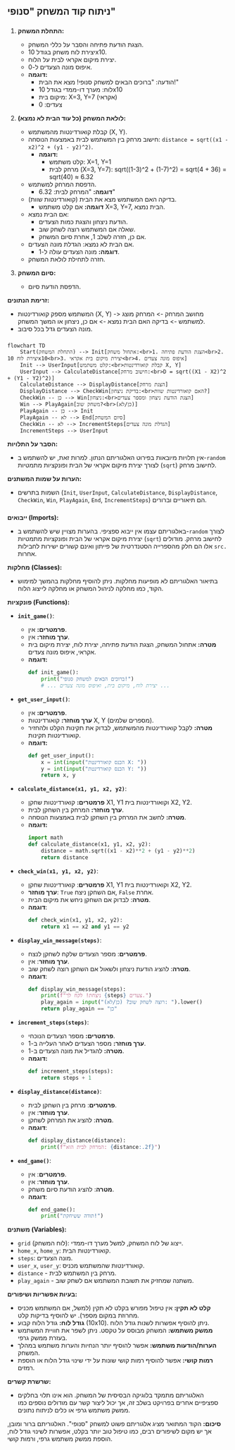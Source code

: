 ## ניתוח קוד המשחק "סנופי"

### <algorithm>
1.  **התחלת המשחק:**
    *   הצגת הודעת פתיחה והסבר על כללי המשחק.
    *   יצירת לוח משחק בגודל 10x10.
    *   יצירת מיקום אקראי לבית על הלוח.
    *   איפוס מונה הצעדים ל-0.
    *   **דוגמה:**
        *   הודעה: "ברוכים הבאים למשחק סנופי! מצא את הבית!"
        *   לוח: מערך דו-ממדי בגודל 10x10
        *   מיקום בית: X=3, Y=7 (אקראי)
        *   צעדים: 0

2.  **לולאת המשחק (כל עוד הבית לא נמצא):**
    *   קבלת קואורדינטות מהמשתמש (X, Y).
    *   חישוב מרחק בין המשתמש לבית באמצעות הנוסחה: `distance = sqrt((x1 - x2)^2 + (y1 - y2)^2)`.
        *   **דוגמה:**
            *   קלט משתמש: X=1, Y=1
            *   מרחק לבית (X=3, Y=7): sqrt((1-3)^2 + (1-7)^2) = sqrt(4 + 36) = sqrt(40) ≈ 6.32
    *   הדפסת המרחק למשתמש.
        *   **דוגמה:** "המרחק לבית: 6.32"
    *   בדיקה האם המשתמש מצא את הבית (קואורדינטות שוות).
        *   **דוגמה:** אם קלט משתמש X=3, Y=7, הבית נמצא.
    *   אם הבית נמצא:
        *   הודעת ניצחון והצגת כמות הצעדים.
        *   שאלה אם המשתמש רוצה לשחק שוב.
        *   אם כן, חזרה לשלב 1, אחרת סיום המשחק.
    *   אם הבית לא נמצא: הגדלת מונה הצעדים.
        *   **דוגמה:** מונה הצעדים עולה ל-1.
    *  חזרה לתחילת לולאת המשחק.

3.  **סיום המשחק:**
    *   הדפסת הודעת סיום.

**זרימת הנתונים:**
*   המשתמש מספק קואורדינטות (X, Y) -> מחושב המרחק -> המרחק מוצג למשתמש -> בדיקה האם הבית נמצא -> אם כן, ניצחון או המשך המשחק.
*   מונה הצעדים גדל בכל סיבוב.

### <mermaid>
```mermaid
flowchart TD
    Start(התחלת המשחק) --> Init[אתחול משחק:<br>1. הצגת הודעת פתיחה<br>2. יצירת לוח 10x10<br>3. יצירת מיקום בית אקראי<br>4. איפוס מונה צעדים]
    Init --> UserInput[קלט משתמש:<br>קבלת קואורדינטות X, Y]
    UserInput --> CalculateDistance[חישוב מרחק:<br>D = sqrt((X1 - X2)^2 + (Y1 - Y2)^2)]
    CalculateDistance --> DisplayDistance[הצגת מרחק]
    DisplayDistance --> CheckWin[בדיקת ניצחון:<br>האם קואורדינטות שוות?]
    CheckWin -- כן --> Win[ניצחון:<br>הצגת הודעת ניצחון ומספר צעדים]
    Win --> PlayAgain[משחק שוב?<br>(כן/לא)]
    PlayAgain -- כן --> Init
    PlayAgain -- לא --> End[סיום המשחק]
    CheckWin -- לא --> IncrementSteps[הגדלת מונה צעדים]
    IncrementSteps --> UserInput
```

**הסבר על התלויות:**
*   אין תלויות מיובאות בפירוט האלגוריתם הנתון. למרות זאת, יש להשתמש ב-`random` לצורך יצירת מיקום אקראי של הבית ופונקציות מתמטיות (`sqrt`) לחישוב מרחק.

**הערות על שמות המשתנים:**
*   השמות בתרשים (`Init`, `UserInput`, `CalculateDistance`, `DisplayDistance`, `CheckWin`, `Win`, `PlayAgain`, `End`, `IncrementSteps`) הם תיאוריים וברורים.

### <explanation>
**ייבואים (Imports):**

*   באלגוריתם עצמו אין ייבוא ספציפי. בהערות מצויין שיש להשתמש ב-`random` לצורך יצירת מיקום אקראי של הבית ופונקציות מתמטיות (`sqrt`) לחישוב מרחק. מודולים אלו הם חלק מהספרייה הסטנדרטית של פייתון ואינם קשורים ישירות לחבילות `src.` אחרות.

**מחלקות (Classes):**
*   בתיאור האלגוריתם לא מופיעות מחלקות. ניתן להוסיף מחלקות בהמשך למימוש הקוד, כמו מחלקה לניהול המשחק או מחלקה לייצוג הלוח.

**פונקציות (Functions):**

*   **`init_game()`**:
    *   **פרמטרים:** אין.
    *   **ערך מוחזר:** אין.
    *   **מטרה:** אתחול המשחק, הצגת הודעת פתיחה, יצירת לוח, יצירת מיקום בית אקראי, איפוס מונה צעדים.
    *   **דוגמה:**
        ```python
        def init_game():
            print("ברוכים הבאים למשחק סנופי!")
            # ... יצירת לוח, מיקום בית, ואיפוס מונה צעדים ...
        ```

*   **`get_user_input()`**:
    *   **פרמטרים:** אין.
    *   **ערך מוחזר:** קואורדינטות X, Y (מספרים שלמים).
    *   **מטרה:** לקבל קואורדינטות מהמשתמש, לבדוק את תקינות הקלט ולהחזיר קואורדינטות תקינות.
    *   **דוגמה:**
        ```python
        def get_user_input():
            x = int(input("הכנס קואורדינטת X: "))
            y = int(input("הכנס קואורדינטת Y: "))
            return x, y
        ```

*   **`calculate_distance(x1, y1, x2, y2)`**:
    *   **פרמטרים:** קואורדינטות שחקן X1, Y1 וקואורדינטות בית X2, Y2.
    *   **ערך מוחזר:** המרחק בין השחקן לבית.
    *   **מטרה:** לחשב את המרחק בין השחקן לבית באמצעות הנוסחה.
    *   **דוגמה:**
        ```python
        import math
        def calculate_distance(x1, y1, x2, y2):
            distance = math.sqrt((x1 - x2)**2 + (y1 - y2)**2)
            return distance
        ```

*  **`check_win(x1, y1, x2, y2)`**:
    * **פרמטרים**: קואורדינטות שחקן X1, Y1 וקואורדינטות בית X2, Y2.
    * **ערך מוחזר**: `True` אם השחקן ניצח, `False` אחרת.
    * **מטרה**: לבדוק אם השחקן ניחש את מיקום הבית.
    * **דוגמה**:
        ```python
        def check_win(x1, y1, x2, y2):
            return x1 == x2 and y1 == y2
        ```
*  **`display_win_message(steps)`**:
    * **פרמטרים**: מספר הצעדים שלקח לשחקן לנצח.
    * **ערך מוחזר**: אין.
    * **מטרה**: להציג הודעת ניצחון ולשאול אם השחקן רוצה לשחק שוב.
    * **דוגמה**:
        ```python
        def display_win_message(steps):
            print(f"ניצחת! לקח לך {steps} צעדים.")
            play_again = input("רוצה לשחק שוב? (כן/לא): ").lower()
            return play_again == "כן"
        ```
*   **`increment_steps(steps)`**:
    *   **פרמטרים:** מספר הצעדים הנוכחי.
    *   **ערך מוחזר:** מספר הצעדים לאחר העלייה ב-1.
    *   **מטרה:** להגדיל את מונה הצעדים ב-1.
    *   **דוגמה:**
        ```python
        def increment_steps(steps):
            return steps + 1
        ```
*  **`display_distance(distance)`**:
    * **פרמטרים**: מרחק בין השחקן לבית.
    * **ערך מוחזר**: אין.
    * **מטרה**: להציג את המרחק לשחקן.
    * **דוגמה**:
        ```python
        def display_distance(distance):
            print(f"המרחק לבית הוא: {distance:.2f}")
        ```
* **`end_game()`**:
    * **פרמטרים**: אין.
    * **ערך מוחזר**: אין.
    * **מטרה**: להציג הודעת סיום משחק.
    * **דוגמה**:
        ```python
        def end_game():
            print("תודה ששיחקת!")
        ```


**משתנים (Variables):**
*   `grid` (לוח המשחק): ייצוג של לוח המשחק, למשל מערך דו-ממדי.
*   `home_x`, `home_y`: קואורדינטות הבית.
*   `steps`: מונה הצעדים.
*   `user_x`, `user_y`: קואורדינטות שהמשתמש מכניס.
* `distance` - מרחק בין המשתמש לבית.
* `play_again` - משתנה שמחזיק את תשובת המשתמש אם לשחק שוב.

**בעיות אפשריות ושיפורים:**
*   **קלט לא תקין:** אין טיפול מפורש בקלט לא תקין (למשל, אם המשתמש מכניס מחרוזת במקום מספר). יש להוסיף בדיקות קלט.
*   **גודל לוח:** גודל הלוח קבוע (10x10). ניתן להוסיף אפשרות לשנות גודל הלוח.
*   **ממשק משתמש:** המשחק מבוסס על טקסט. ניתן לשפר את חוויית המשתמש בעזרת ממשק גרפי.
*  **הערות/הודעות משתמש:** אפשר להוסיף יותר הנחיות והערות משתמש במהלך המשחק.
*  **רמות קושי:** אפשר להוסיף רמות קושי שונות על ידי שינוי גודל הלוח או הוספת רמזים.

**שרשרת קשרים:**
*   האלגוריתם מתמקד בלוגיקה הבסיסית של המשחק. הוא אינו תלוי בחלקים ספציפיים אחרים בפרויקט בשלב זה, אך יכול ליצור קשר עם מודולים נוספים כמו ממשק משתמש גרפי או כלים לניתוח נתונים.

**סיכום:**
הקוד המתואר מציג אלגוריתם פשוט למשחק "סנופי". האלגוריתם ברור ומובן, אך יש מקום לשיפורים רבים, כמו טיפול טוב יותר בקלט, אפשרות לשינוי גודל לוח, הוספת ממשק משתמש גרפי, ורמות קושי.